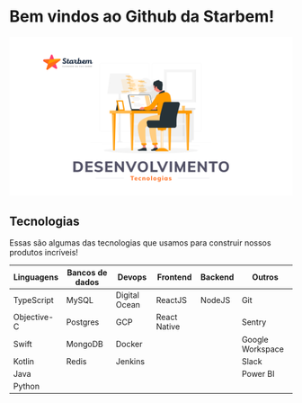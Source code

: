 # Bem vindos ao Github da Starbem!

![Banner Github](/images/banner.png)

## Tecnologias

Essas são algumas das tecnologias que usamos para construir nossos produtos incríveis!

| Linguagens  | Bancos de dados | Devops        | Frontend     | Backend | Outros           |
| ----------- | --------------- | ------------- | ------------ | ------- | ---------------- |
| TypeScript  | MySQL           | Digital Ocean | ReactJS      | NodeJS  | Git              |
| Objective-C | Postgres        | GCP           | React Native |         | Sentry           |
| Swift       | MongoDB         | Docker        |              |         | Google Workspace |
| Kotlin      | Redis           | Jenkins       |              |         | Slack            |
| Java        |                 |               |              |         | Power BI         |
| Python      |                 |               |              |         |                  |

